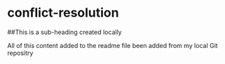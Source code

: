 # conflict-resolution

##This is a sub-heading created locally

All of this content added to the readme file been added from my local Git repositry